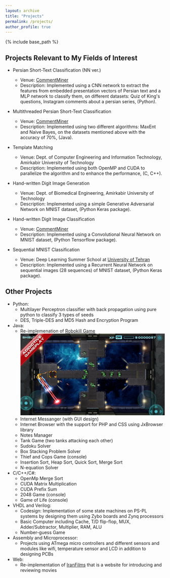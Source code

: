 ```yaml
---
layout: archive
title: "Projects"
permalink: /projects/
author_profile: true
---
```


{% include base_path %}


Projects Relevant to My Fields of Interest
------
* Persian Short-Text Classification (NN ver.)
  * Venue: [CommentMiner](http://commentminer.com/)
  * Description: Implemented using a CNN network to extract the features from embedded presentation vectors of Persian text and a MLP network to classify them, on different datasets: Quiz of King's questions, Instagram comments about a persian series, (Python).

* Multithreaded Persian Short-Text Classification
  * Venue: [CommentMiner](http://commentminer.com/)
  * Description: Implemented using two different algorithms: MaxEnt and Naive Bayes, on the datasets mentioned above with the accuracy of 70%, (Java).

* Template Matching
  * Venue: Dept. of Computer Engineering and Information Technology, Amirkabir University of Technology
  * Description: Implemented using both OpenMP and CUDA to parallelize the algorithm and to enhance the performance, (C, C++).

* Hand-written Digit Image Generation
  * Venue: Dept. of Biomedical Engineering, Amirkabir University of Technology
  * Description: Implemented using a simple Generative Adversarial Network on MNIST dataset, (Python Keras package).

* Hand-written Digit Image Classification
  * Venue: [CommentMiner](http://commentminer.com/)
  * Description: Implemented using a Convolutional Neural Network on MNIST dataset, (Python Tensorflow package).

* Sequential MNIST Classification
  * Venue: Deep Learning Summer School at [University of Tehran](http://ut.ac.ir/en)
  * Description: Implemented using a Recurrent Neural Network on sequential images (28 sequences) of MNIST dataset, (Python Keras package).

Other Projects
------
* Python:
  * Multilayer Perceptron classifier with back propagation using pure python to classify 3 types of seeds
  * DES, Triple-DES and MD5 Hash and Encryption Program
* Java:
  * Re-implemenation of [Robokill Game](https://www.crazygames.com/game/robokill-2)<br/><img src='/images/robokill.jpg'>
  * Internet Messanger (with GUI design)
  * Internet Browser with the support for PHP and CSS using JxBrowser library
  * Notes Manager
  * Tank Game (two tanks attacking each other)
  * Sudoku Solver
  * Box Stacking Problem Solver
  * Thief and Cops Game (console)
  * Insertion Sort, Heap Sort, Quick Sort, Merge Sort
  * N-equation Solver
* C/C++/C#:
  * OpenMp Merge Sort
  * CUDA Matrix Multiplication
  * CUDA Prefix Sum
  * 2048 Game (console)
  * Game of Life (console)
* VHDL and Verilog:
  * Codesign: Implementation of some state machines on PS-PL systems by designing them using Zybo boards and Zynq processors
  * Basic Computer including Cache, T/D flip-flop, MUX, Adder/Subtractor, Multiplier, RAM, ALU
  * Number-guess Game
* Assembly and Microprocessor:
  * Projects using ATmega micro controllers and different sensors and modules like wifi, temperature sensor and LCD in addition to designing PCBs
* Web:
  * Re-implementation of [IranFilms](https://iranfilms.org/) that is a website for introducing and reviewing movies




